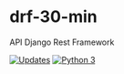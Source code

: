 # drf-30-min
API Django Rest Framework

[![Updates](https://pyup.io/repos/github/lfstos/drf-30-min/shield.svg)](https://pyup.io/repos/github/lfstos/drf-30-min/)
[![Python 3](https://pyup.io/repos/github/lfstos/drf-30-min/python-3-shield.svg)](https://pyup.io/repos/github/lfstos/drf-30-min/)

